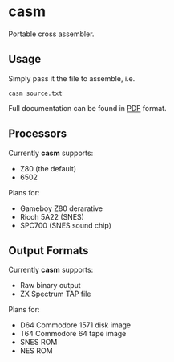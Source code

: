 # casm

Portable cross assembler.

## Usage

Simply pass it the file to assemble, i.e.

`casm source.txt`

Full documentation can be found in [PDF](doc/manual.pdf) format.

## Processors

Currently **casm** supports:

* Z80 (the default)
* 6502

Plans for:

* Gameboy Z80 derarative
* Ricoh 5A22 (SNES)
* SPC700 (SNES sound chip)

## Output Formats

Currently **casm** supports:

* Raw binary output
* ZX Spectrum TAP file

Plans for:

* D64 Commodore 1571 disk image
* T64 Commodore 64 tape image
* SNES ROM
* NES ROM
